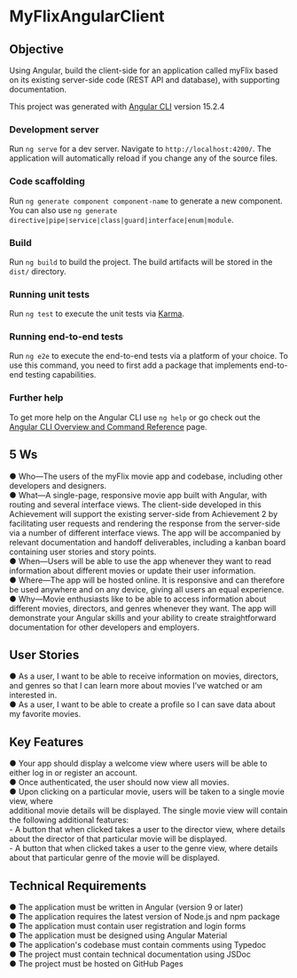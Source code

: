 # MyFlixAngularClient

## Objective

Using Angular, build the client-side for an application called myFlix based on
its existing server-side code (REST API and database), with supporting
documentation.

This project was generated with [Angular CLI](https://github.com/angular/angular-cli) version 15.2.4

### Development server

Run `ng serve` for a dev server. Navigate to `http://localhost:4200/`. The application will automatically reload if you change any of the source files.

### Code scaffolding

Run `ng generate component component-name` to generate a new component. You can also use `ng generate directive|pipe|service|class|guard|interface|enum|module`.

### Build

Run `ng build` to build the project. The build artifacts will be stored in the `dist/` directory.

### Running unit tests

Run `ng test` to execute the unit tests via [Karma](https://karma-runner.github.io).

### Running end-to-end tests

Run `ng e2e` to execute the end-to-end tests via a platform of your choice. To use this command, you need to first add a package that implements end-to-end testing capabilities.

### Further help

To get more help on the Angular CLI use `ng help` or go check out the [Angular CLI Overview and Command Reference](https://angular.io/cli) page.

## 5 Ws

● Who—The users of the myFlix movie app and codebase, including other developers and
designers.  
● What—A single-page, responsive movie app built with Angular, with routing and several
interface views. The client-side developed in this Achievement will support the existing
server-side from Achievement 2 by facilitating user requests and rendering the response from
the server-side via a number of different interface views. The app will be accompanied by
relevant documentation and handoff deliverables, including a kanban board containing user
stories and story points.  
● When—Users will be able to use the app whenever they want to read information about
different movies or update their user information.  
● Where—The app will be hosted online. It is responsive and can therefore be used anywhere
and on any device, giving all users an equal experience.  
● Why—Movie enthusiasts like to be able to access information about different movies,
directors, and genres whenever they want. The app will demonstrate your Angular skills and
your ability to create straightforward documentation for other developers and employers.  

## User Stories

● As a user, I want to be able to receive information on movies, directors, and genres so that I
can learn more about movies I’ve watched or am interested in.  
● As a user, I want to be able to create a profile so I can save data about my favorite movies.  

## Key Features

● Your app should display a welcome view where users will be able to either log in or register an
account.  
● Once authenticated, the user should now view all movies.  
● Upon clicking on a particular movie, users will be taken to a single movie view, where  
additional movie details will be displayed. The single movie view will contain the following
additional features:  
    - A button that when clicked takes a user to the director view, where details about the director of that particular movie will be displayed.  
    - A button that when clicked takes a user to the genre view, where details about that particular genre of the movie will be displayed.  
    
## Technical Requirements

● The application must be written in Angular (version 9 or later)  
● The application requires the latest version of Node.js and npm package  
● The application must contain user registration and login forms  
● The application must be designed using Angular Material  
● The application's codebase must contain comments using Typedoc  
● The project must contain technical documentation using JSDoc  
● The project must be hosted on GitHub Pages  

